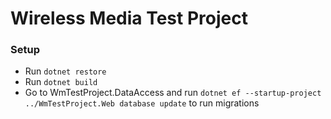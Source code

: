 # Wireless Media Test Project

### Setup
- Run ```dotnet restore```
- Run ```dotnet build```
- Go to WmTestProject.DataAccess and run ```dotnet ef --startup-project ../WmTestProject.Web database update``` to run migrations